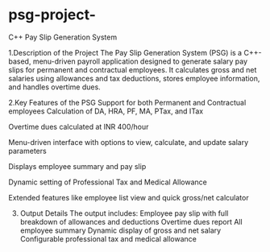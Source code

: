 # psg-project-
 C++ Pay Slip Generation System

1.Description of the Project
The Pay Slip Generation System (PSG) is a C++-based, menu-driven payroll application designed to generate salary pay slips for permanent and contractual employees. It calculates gross and net salaries using allowances and tax deductions, stores employee information, and handles overtime dues.

 2.Key Features of the PSG
Support for both Permanent and Contractual employees
Calculation of DA, HRA, PF, MA, PTax, and ITax

Overtime dues calculated at INR 400/hour

Menu-driven interface with options to view, calculate, and update salary parameters

Displays employee summary and pay slip

Dynamic setting of Professional Tax and Medical Allowance

Extended features like employee list view and quick gross/net calculator

 3. Output Details
The output includes:
Employee pay slip with full breakdown of allowances and deductions
Overtime dues report
All employee summary
Dynamic display of gross and net salary
Configurable professional tax and medical allowance
